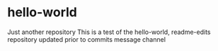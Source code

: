 # hello-world
Just another repository
This is a test of the hello-world, readme-edits repository updated prior to commits message channel
